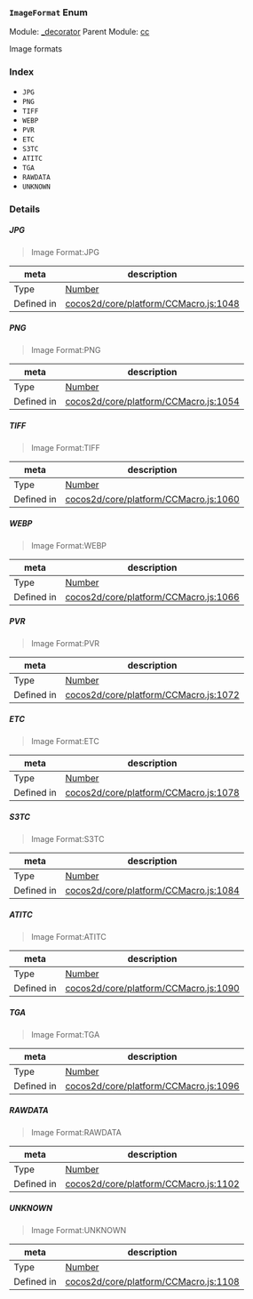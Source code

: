 ### `ImageFormat` Enum



Module: [_decorator](../modules/_decorator.md)
Parent Module: [cc](../modules/cc.md)


Image formats


### Index
  - `JPG`
  - `PNG`
  - `TIFF`
  - `WEBP`
  - `PVR`
  - `ETC`
  - `S3TC`
  - `ATITC`
  - `TGA`
  - `RAWDATA`
  - `UNKNOWN`

### Details


##### JPG

> Image Format:JPG

| meta | description |
|------|-------------|
| Type | <a href="https://developer.mozilla.org/en/JavaScript/Reference/Global_Objects/Number" class="crosslink external" target="_blank">Number</a> |
| Defined in | [cocos2d/core/platform/CCMacro.js:1048](https://github.com/cocos-creator/engine/blob/111da455d089e3000f670eed24ff5172a3488245/cocos2d/core/platform/CCMacro.js#L1048) |



##### PNG

> Image Format:PNG

| meta | description |
|------|-------------|
| Type | <a href="https://developer.mozilla.org/en/JavaScript/Reference/Global_Objects/Number" class="crosslink external" target="_blank">Number</a> |
| Defined in | [cocos2d/core/platform/CCMacro.js:1054](https://github.com/cocos-creator/engine/blob/111da455d089e3000f670eed24ff5172a3488245/cocos2d/core/platform/CCMacro.js#L1054) |



##### TIFF

> Image Format:TIFF

| meta | description |
|------|-------------|
| Type | <a href="https://developer.mozilla.org/en/JavaScript/Reference/Global_Objects/Number" class="crosslink external" target="_blank">Number</a> |
| Defined in | [cocos2d/core/platform/CCMacro.js:1060](https://github.com/cocos-creator/engine/blob/111da455d089e3000f670eed24ff5172a3488245/cocos2d/core/platform/CCMacro.js#L1060) |



##### WEBP

> Image Format:WEBP

| meta | description |
|------|-------------|
| Type | <a href="https://developer.mozilla.org/en/JavaScript/Reference/Global_Objects/Number" class="crosslink external" target="_blank">Number</a> |
| Defined in | [cocos2d/core/platform/CCMacro.js:1066](https://github.com/cocos-creator/engine/blob/111da455d089e3000f670eed24ff5172a3488245/cocos2d/core/platform/CCMacro.js#L1066) |



##### PVR

> Image Format:PVR

| meta | description |
|------|-------------|
| Type | <a href="https://developer.mozilla.org/en/JavaScript/Reference/Global_Objects/Number" class="crosslink external" target="_blank">Number</a> |
| Defined in | [cocos2d/core/platform/CCMacro.js:1072](https://github.com/cocos-creator/engine/blob/111da455d089e3000f670eed24ff5172a3488245/cocos2d/core/platform/CCMacro.js#L1072) |



##### ETC

> Image Format:ETC

| meta | description |
|------|-------------|
| Type | <a href="https://developer.mozilla.org/en/JavaScript/Reference/Global_Objects/Number" class="crosslink external" target="_blank">Number</a> |
| Defined in | [cocos2d/core/platform/CCMacro.js:1078](https://github.com/cocos-creator/engine/blob/111da455d089e3000f670eed24ff5172a3488245/cocos2d/core/platform/CCMacro.js#L1078) |



##### S3TC

> Image Format:S3TC

| meta | description |
|------|-------------|
| Type | <a href="https://developer.mozilla.org/en/JavaScript/Reference/Global_Objects/Number" class="crosslink external" target="_blank">Number</a> |
| Defined in | [cocos2d/core/platform/CCMacro.js:1084](https://github.com/cocos-creator/engine/blob/111da455d089e3000f670eed24ff5172a3488245/cocos2d/core/platform/CCMacro.js#L1084) |



##### ATITC

> Image Format:ATITC

| meta | description |
|------|-------------|
| Type | <a href="https://developer.mozilla.org/en/JavaScript/Reference/Global_Objects/Number" class="crosslink external" target="_blank">Number</a> |
| Defined in | [cocos2d/core/platform/CCMacro.js:1090](https://github.com/cocos-creator/engine/blob/111da455d089e3000f670eed24ff5172a3488245/cocos2d/core/platform/CCMacro.js#L1090) |



##### TGA

> Image Format:TGA

| meta | description |
|------|-------------|
| Type | <a href="https://developer.mozilla.org/en/JavaScript/Reference/Global_Objects/Number" class="crosslink external" target="_blank">Number</a> |
| Defined in | [cocos2d/core/platform/CCMacro.js:1096](https://github.com/cocos-creator/engine/blob/111da455d089e3000f670eed24ff5172a3488245/cocos2d/core/platform/CCMacro.js#L1096) |



##### RAWDATA

> Image Format:RAWDATA

| meta | description |
|------|-------------|
| Type | <a href="https://developer.mozilla.org/en/JavaScript/Reference/Global_Objects/Number" class="crosslink external" target="_blank">Number</a> |
| Defined in | [cocos2d/core/platform/CCMacro.js:1102](https://github.com/cocos-creator/engine/blob/111da455d089e3000f670eed24ff5172a3488245/cocos2d/core/platform/CCMacro.js#L1102) |



##### UNKNOWN

> Image Format:UNKNOWN

| meta | description |
|------|-------------|
| Type | <a href="https://developer.mozilla.org/en/JavaScript/Reference/Global_Objects/Number" class="crosslink external" target="_blank">Number</a> |
| Defined in | [cocos2d/core/platform/CCMacro.js:1108](https://github.com/cocos-creator/engine/blob/111da455d089e3000f670eed24ff5172a3488245/cocos2d/core/platform/CCMacro.js#L1108) |


